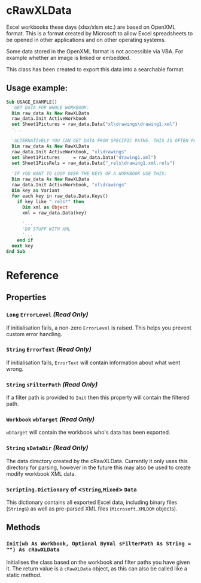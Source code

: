 # cRawXLData
Excel workbooks these days (xlsx/xlsm etc.) are based on OpenXML format. This is a format created by Microsoft to allow Excel spreadsheets to be opened in other applications and on other operating systems.

Some data stored in the OpenXML format is not accessible via VBA. For example whether an image is linked or embedded.

This class has been created to export this data into a searchable format.

## Usage example:

```vb
Sub USAGE_EXAMPLE()
  'GET DATA FOR WHOLE WORKBOOK:
  Dim raw_data As New RawXLData
  raw_data.Init ActiveWorkbook
  set Sheet1Pictures = raw_data.Data("xl\drawings\drawing1.xml")
  '...

  'ALTERNATIVELY YOU CAN GET DATA FROM SPECIFIC PATHS. THIS IS OFTEN FASTER THAN OBTAINING THE WHOLE WORKBOOK:
  Dim raw_data As New RawXLData
  raw_data.Init ActiveWorkbook, "xl\drawings"
  set Sheet1Pictures     = raw_data.Data("drawing1.xml")
  set Sheet1PicsRels = raw_data.Data("_rels\drawing1.xml.rels")

  'IF YOU WANT TO LOOP OVER THE KEYS OF A WORKBOOK USE THIS:
  Dim raw_data As New RawXLData
  raw_data.Init ActiveWorkbook, "xl\drawings"
  Dim key as Variant
  for each key in raw_data.Data.Keys()
    if key like "_rels*" then
      Dim xml as Object
      xml = raw_data.Data(key)

      '...
      'DO STUFF WITH XML
      '...
    end if
  next key
End Sub
```

# Reference

## Properties

### **`Long`** `ErrorLevel` *(Read Only)*

If initialisation fails, a non-zero `ErrorLevel` is raised. This helps you prevent custom error handling.

### **`String`** `ErrorText` *(Read Only)*

If initialisation fails, `ErrorText` will contain information about what went wrong.

### **`String`** `sFilterPath` *(Read Only)*

If a filter path is provided to `Init` then this property will contain the filtered path.

### **`Workbook`** `wbTarget` *(Read Only)*

`wbTarget` will contain the workbook who's data has been exported.

### **`String`** `sDataDir` *(Read Only)*

The data directory created by the cRawXLData. Currently it only uses this directory for parsing, however in the future this may also be used to create modify workbook XML data.

### **`Scripting.Dictionary` of <`String`,`Mixed`>** `Data`

This dictionary contains all exported Excel data, including binary files (`String`s) as well as pre-parsed XML files (`Microsoft.XMLDOM` objects).

## Methods

### `Init(wb As Workbook, Optional ByVal sFilterPath As String = "") As cRawXLData`

Initialises the class based on the workbook and filter paths you have given it. The return value is a `cRawXLData` object, as this can also be called like a static method.
